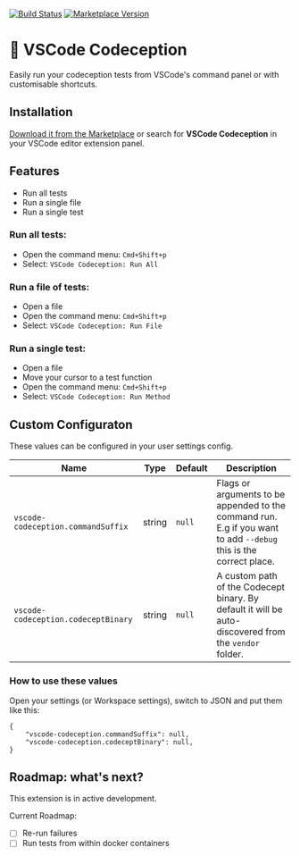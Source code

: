 [![Build Status](https://travis-ci.org/joelwmale/vscode-codeception.svg?branch=master)](https://travis-ci.org/joelwmale/vscode-codeception)
[![Marketplace Version](https://vsmarketplacebadge.apphb.com/version-short/joelwmale.vscode-codeception.svg)](https://marketplace.visualstudio.com/items?itemName=joelwmale.vscode-codeception)

# 🚀 VSCode Codeception

Easily run your codeception tests from VSCode's command panel or with customisable shortcuts.

## Installation

[Download it from the Marketplace](https://marketplace.visualstudio.com/items?itemName=joelwmale.vscode-codeception) or search for **VSCode Codeception** in your VSCode editor extension panel.

## Features
- Run all tests
- Run a single file
- Run a single test

### Run all tests:
- Open the command menu: `Cmd+Shift+p`
- Select: `VSCode Codeception: Run All`

### Run a file of tests:
- Open a file
- Open the command menu: `Cmd+Shift+p`
- Select: `VSCode Codeception: Run File`

### Run a single test:
- Open a file
- Move your cursor to a test function
- Open the command menu: `Cmd+Shift+p`
- Select: `VSCode Codeception: Run Method`

## Custom Configuraton

These values can be configured in your user settings config.

| Name | Type | Default | Description |
|------|------|---------|-------------|
| `vscode-codeception.commandSuffix` | string | `null` | Flags or arguments to be appended to the command run. E.g if you want to add `--debug` this is the correct place. |
| `vscode-codeception.codeceptBinary` | string | `null` | A custom path of the Codecept binary. By default it will be auto-discovered from the `vendor` folder. |

### How to use these values

Open your settings (or Workspace settings), switch to JSON and put them like this:

```
{
    "vscode-codeception.commandSuffix": null,
    "vscode-codeception.codeceptBinary": null,
}
```

## Roadmap: what's next?

This extension is in active development.

Current Roadmap:

- [ ] Re-run failures
- [ ] Run tests from within docker containers

